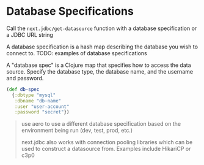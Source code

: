 # Database Specifications

Call the `next.jdbc/get-datasource` function with a database specification or a JDBC URL string

 A database specification is a hash map describing the database you wish to connect to.  TODO: examples of database specifications

A "database spec" is a Clojure map that specifies how to access the data source. Specify the database type, the database name, and the username and password.

```clojure
(def db-spec
  {:dbtype "mysql"
   :dbname "db-name"
   :user "user-account"
   :password "secret"})
```

> use aero to use a different database specification based on the environment being run (dev, test, prod, etc.)
>
> next.jdbc also works with connection pooling libraries which can be used to construct a datasource from. Examples include HikariCP or c3p0
